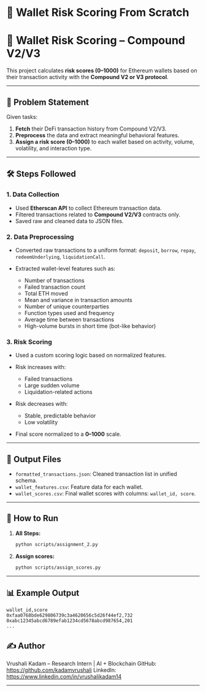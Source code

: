 #  🌟 Wallet Risk Scoring From Scratch


# 💼 Wallet Risk Scoring – Compound V2/V3

This project calculates **risk scores (0–1000)** for Ethereum wallets based on their transaction activity with the **Compound V2 or V3 protocol**.

---

## 📌 Problem Statement

Given tasks:

1. **Fetch** their DeFi transaction history from Compound V2/V3.
2. **Preprocess** the data and extract meaningful behavioral features.
3. **Assign a risk score (0–1000)** to each wallet based on activity, volume, volatility, and interaction type.

---

## 🛠️ Steps Followed

### 1. **Data Collection**

* Used **Etherscan API** to collect Ethereum transaction data.
* Filtered transactions related to **Compound V2/V3** contracts only.
* Saved raw and cleaned data to JSON files.

### 2. **Data Preprocessing**

* Converted raw transactions to a uniform format: `deposit`, `borrow`, `repay`, `redeemUnderlying`, `liquidationCall`.
* Extracted wallet-level features such as:

  * Number of transactions
  * Failed transaction count
  * Total ETH moved
  * Mean and variance in transaction amounts
  * Number of unique counterparties
  * Function types used and frequency
  * Average time between transactions
  * High-volume bursts in short time (bot-like behavior)

### 3. **Risk Scoring**

* Used a custom scoring logic based on normalized features.
* Risk increases with:

  * Failed transactions
  * Large sudden volume
  * Liquidation-related actions
* Risk decreases with:

  * Stable, predictable behavior
  * Low volatility
* Final score normalized to a **0–1000** scale.

---

## 📁 Output Files

* `formatted_transactions.json`: Cleaned transaction list in unified schema.
* `wallet_features.csv`: Feature data for each wallet.
* `wallet_scores.csv`: Final wallet scores with columns: `wallet_id, score`.

---

## 🚀 How to Run


1. **All Steps:**

   ```bash
   python scripts/assignment_2.py
   ```

2. **Assign scores:**

   ```bash
   python scripts/assign_scores.py
   ```

---

## 📊 Example Output

```
wallet_id,score
0xfaa0768bde629806739c3a4620656c5d26f44ef2,732
0xabc12345abcd6789efab1234cd5678abcd987654,201
...
```


## ✍️ Author

Vrushali Kadam – Research Intern | AI + Blockchain
GitHub: https://github.com/kadamvrushali
LinkedIn: https://www.linkedin.com/in/vrushalikadam14

---

